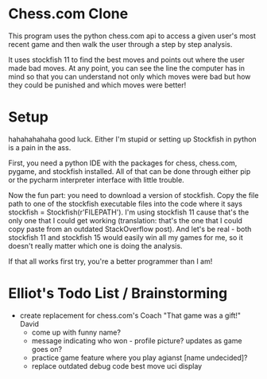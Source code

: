 # Chess.com Clone

This program uses the python chess.com api to access a given user's most recent game and then walk the user through a step by step analysis.

It uses stockfish 11 to find the best moves and points out where the user made bad moves. At any point, you can see the line the computer has in mind so that you can understand not only which moves were bad but how they could be punished and which moves were better!

# Setup

hahahahahaha good luck. Either I'm stupid or setting up Stockfish in python is a pain in the ass.

First, you need a python IDE with the packages for chess, chess.com, pygame, and stockfish installed. All of that can be done through either pip or the pycharm interpreter interface with little trouble.

Now the fun part: you need to download a version of stockfish. Copy the file path to one of the stockfish executable files into the code where it says stockfish = Stockfish(r'FILEPATH'). I'm using stockfish 11 cause that's the only one that I could get working (translation: that's the one that I could copy paste from an outdated StackOverflow post). And let's be real - both stockfish 11 and stockfish 15 would easily win all my games for me, so it doesn't really matter which one is doing the analysis.

If that all works first try, you're a better programmer than I am!

# Elliot's Todo List / Brainstorming
 
 - create replacement for chess.com's Coach "That game was a gift!" David
     - come up with funny name?
     - message indicating who won - profile picture? updates as game goes on? 
     - practice game feature where you play agianst \[name undecided\]? 
     - replace outdated debug code best move uci display
